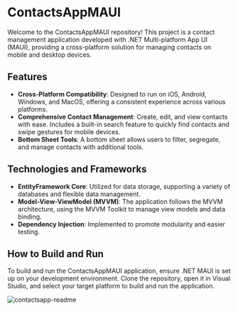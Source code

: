 # ContactsAppMAUI

Welcome to the ContactsAppMAUI repository! This project is a contact management application developed with .NET Multi-platform App UI (MAUI), providing a cross-platform solution for managing contacts on mobile and desktop devices.

## Features

- **Cross-Platform Compatibility**: Designed to run on iOS, Android, Windows, and MacOS, offering a consistent experience across various platforms.
- **Comprehensive Contact Management**: Create, edit, and view contacts with ease. Includes a built-in search feature to quickly find contacts and swipe gestures for mobile devices.
- **Bottom Sheet Tools**: A bottom sheet allows users to filter, segregate, and manage contacts with additional tools.

## Technologies and Frameworks

- **EntityFramework Core**: Utilized for data storage, supporting a variety of databases and flexible data management.
- **Model-View-ViewModel (MVVM)**: The application follows the MVVM architecture, using the MVVM Toolkit to manage view models and data binding.
- **Dependency Injection**: Implemented to promote modularity and easier testing.

## How to Build and Run

To build and run the ContactsAppMAUI application, ensure .NET MAUI is set up on your development environment. Clone the repository, open it in Visual Studio, and select your target platform to build and run the application.


![contactsapp-readme](https://github.com/Tong057/ContactsAppMAUI/assets/130866438/b504c50c-5c54-48fc-ab4c-2175368e69cd)
